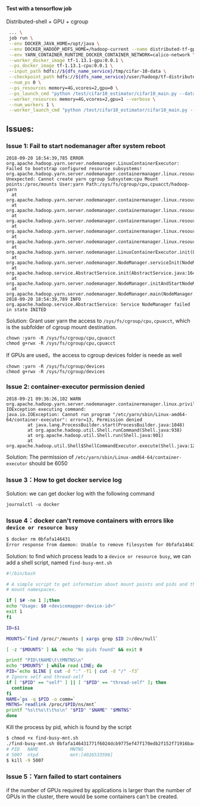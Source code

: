 <!--
   Licensed to the Apache Software Foundation (ASF) under one or more
   contributor license agreements.  See the NOTICE file distributed with
   this work for additional information regarding copyright ownership.
   The ASF licenses this file to You under the Apache License, Version 2.0
   (the "License"); you may not use this file except in compliance with
   the License.  You may obtain a copy of the License at
   http://www.apache.org/licenses/LICENSE-2.0
   Unless required by applicable law or agreed to in writing, software
   distributed under the License is distributed on an "AS IS" BASIS,
   WITHOUT WARRANTIES OR CONDITIONS OF ANY KIND, either express or implied.
   See the License for the specific language governing permissions and
   limitations under the License.
-->

#### Test with a tensorflow job

Distributed-shell + GPU + cgroup

```bash
 ... \
 job run \
 --env DOCKER_JAVA_HOME=/opt/java \
 --env DOCKER_HADOOP_HDFS_HOME=/hadoop-current --name distributed-tf-gpu \
 --env YARN_CONTAINER_RUNTIME_DOCKER_CONTAINER_NETWORK=calico-network \
 --worker_docker_image tf-1.13.1-gpu:0.0.1 \
 --ps_docker_image tf-1.13.1-cpu:0.0.1 \
 --input_path hdfs://${dfs_name_service}/tmp/cifar-10-data \
 --checkpoint_path hdfs://${dfs_name_service}/user/hadoop/tf-distributed-checkpoint \
 --num_ps 0 \
 --ps_resources memory=4G,vcores=2,gpu=0 \
 --ps_launch_cmd "python /test/cifar10_estimator/cifar10_main.py --data-dir=hdfs://${dfs_name_service}/tmp/cifar-10-data --job-dir=hdfs://${dfs_name_service}/tmp/cifar-10-jobdir --num-gpus=0" \
 --worker_resources memory=4G,vcores=2,gpu=1 --verbose \
 --num_workers 1 \
 --worker_launch_cmd "python /test/cifar10_estimator/cifar10_main.py --data-dir=hdfs://${dfs_name_service}/tmp/cifar-10-data --job-dir=hdfs://${dfs_name_service}/tmp/cifar-10-jobdir --train-steps=500 --eval-batch-size=16 --train-batch-size=16 --sync --num-gpus=1"
```



## Issues:

### Issue 1: Fail to start nodemanager after system reboot

```
2018-09-20 18:54:39,785 ERROR org.apache.hadoop.yarn.server.nodemanager.LinuxContainerExecutor: Failed to bootstrap configured resource subsystems!
org.apache.hadoop.yarn.server.nodemanager.containermanager.linux.resources.ResourceHandlerException: Unexpected: Cannot create yarn cgroup Subsystem:cpu Mount points:/proc/mounts User:yarn Path:/sys/fs/cgroup/cpu,cpuacct/hadoop-yarn
  at org.apache.hadoop.yarn.server.nodemanager.containermanager.linux.resources.CGroupsHandlerImpl.initializePreMountedCGroupController(CGroupsHandlerImpl.java:425)
  at org.apache.hadoop.yarn.server.nodemanager.containermanager.linux.resources.CGroupsHandlerImpl.initializeCGroupController(CGroupsHandlerImpl.java:377)
  at org.apache.hadoop.yarn.server.nodemanager.containermanager.linux.resources.CGroupsCpuResourceHandlerImpl.bootstrap(CGroupsCpuResourceHandlerImpl.java:98)
  at org.apache.hadoop.yarn.server.nodemanager.containermanager.linux.resources.CGroupsCpuResourceHandlerImpl.bootstrap(CGroupsCpuResourceHandlerImpl.java:87)
  at org.apache.hadoop.yarn.server.nodemanager.containermanager.linux.resources.ResourceHandlerChain.bootstrap(ResourceHandlerChain.java:58)
  at org.apache.hadoop.yarn.server.nodemanager.LinuxContainerExecutor.init(LinuxContainerExecutor.java:320)
  at org.apache.hadoop.yarn.server.nodemanager.NodeManager.serviceInit(NodeManager.java:389)
  at org.apache.hadoop.service.AbstractService.init(AbstractService.java:164)
  at org.apache.hadoop.yarn.server.nodemanager.NodeManager.initAndStartNodeManager(NodeManager.java:929)
  at org.apache.hadoop.yarn.server.nodemanager.NodeManager.main(NodeManager.java:997)
2018-09-20 18:54:39,789 INFO org.apache.hadoop.service.AbstractService: Service NodeManager failed in state INITED
```

Solution: Grant user yarn the access to  `/sys/fs/cgroup/cpu,cpuacct`, which is the subfolder of cgroup mount destination.

```
chown :yarn -R /sys/fs/cgroup/cpu,cpuacct
chmod g+rwx -R /sys/fs/cgroup/cpu,cpuacct
```

If GPUs are used，the access to cgroup devices folder is neede as well

```
chown :yarn -R /sys/fs/cgroup/devices
chmod g+rwx -R /sys/fs/cgroup/devices
```


### Issue 2: container-executor permission denied

```
2018-09-21 09:36:26,102 WARN org.apache.hadoop.yarn.server.nodemanager.containermanager.linux.privileged.PrivilegedOperationExecutor: IOException executing command:
java.io.IOException: Cannot run program "/etc/yarn/sbin/Linux-amd64-64/container-executor": error=13, Permission denied
        at java.lang.ProcessBuilder.start(ProcessBuilder.java:1048)
        at org.apache.hadoop.util.Shell.runCommand(Shell.java:938)
        at org.apache.hadoop.util.Shell.run(Shell.java:901)
        at org.apache.hadoop.util.Shell$ShellCommandExecutor.execute(Shell.java:1213)
```

Solution: The permission of `/etc/yarn/sbin/Linux-amd64-64/container-executor` should be 6050

### Issue 3：How to get docker service log

Solution: we can get docker log with the following command

```
journalctl -u docker
```

### Issue 4：docker can't remove containers with errors like `device or resource busy`

```bash
$ docker rm 0bfafa146431
Error response from daemon: Unable to remove filesystem for 0bfafa146431771f6024dcb9775ef47f170edb2f1852f71916ba44209ca6120a: remove /app/docker/containers/0bfafa146431771f6024dcb9775ef47f170edb2f152f71916ba44209ca6120a/shm: device or resource busy
```

Solution: to find which process leads to a `device or resource busy`, we can add a shell script, named `find-busy-mnt.sh`

```bash
#!/bin/bash

# A simple script to get information about mount points and pids and their
# mount namespaces.

if [ $# -ne 1 ];then
echo "Usage: $0 <devicemapper-device-id>"
exit 1
fi

ID=$1

MOUNTS=`find /proc/*/mounts | xargs grep $ID 2>/dev/null`

[ -z "$MOUNTS" ] &&  echo "No pids found" && exit 0

printf "PID\tNAME\t\tMNTNS\n"
echo "$MOUNTS" | while read LINE; do
PID=`echo $LINE | cut -d ":" -f1 | cut -d "/" -f3`
# Ignore self and thread-self
if [ "$PID" == "self" ] || [ "$PID" == "thread-self" ]; then
  continue
fi
NAME=`ps -q $PID -o comm=`
MNTNS=`readlink /proc/$PID/ns/mnt`
printf "%s\t%s\t\t%s\n" "$PID" "$NAME" "$MNTNS"
done
```

Kill the process by pid, which is found by the script

```bash
$ chmod +x find-busy-mnt.sh
./find-busy-mnt.sh 0bfafa146431771f6024dcb9775ef47f170edb2f152f71916ba44209ca6120a
# PID   NAME            MNTNS
# 5007  ntpd            mnt:[4026533598]
$ kill -9 5007
```

### Issue 5：Yarn failed to start containers

if the number of GPUs required by applications is larger than the number of GPUs in the cluster, there would be some containers can't be created.
